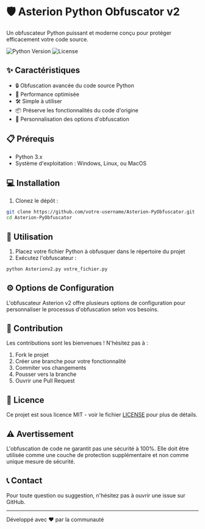 # 🛡️ Asterion Python Obfuscator v2

Un obfuscateur Python puissant et moderne conçu pour protéger efficacement votre code source.

![Python Version](https://img.shields.io/badge/Python-3.x-blue.svg)
![License](https://img.shields.io/badge/License-MIT-green.svg)

## ✨ Caractéristiques

- 🔒 Obfuscation avancée du code source Python
- 🚀 Performance optimisée
- 🛠️ Simple à utiliser
- 📦 Préserve les fonctionnalités du code d'origine
- 🔧 Personnalisation des options d'obfuscation

## 📋 Prérequis

- Python 3.x
- Système d'exploitation : Windows, Linux, ou MacOS

## 💻 Installation

1. Clonez le dépôt :
```bash
git clone https://github.com/votre-username/Asterion-PyObfuscator.git
cd Asterion-PyObfuscator
```

## 🚀 Utilisation

1. Placez votre fichier Python à obfusquer dans le répertoire du projet
2. Exécutez l'obfuscateur :
```bash
python Asterionv2.py votre_fichier.py
```

## ⚙️ Options de Configuration

L'obfuscateur Asterion v2 offre plusieurs options de configuration pour personnaliser le processus d'obfuscation selon vos besoins.

## 🤝 Contribution

Les contributions sont les bienvenues ! N'hésitez pas à :
1. Fork le projet
2. Créer une branche pour votre fonctionnalité
3. Commiter vos changements
4. Pousser vers la branche
5. Ouvrir une Pull Request

## 📄 Licence

Ce projet est sous licence MIT - voir le fichier [LICENSE](LICENSE) pour plus de détails.

## ⚠️ Avertissement

L'obfuscation de code ne garantit pas une sécurité à 100%. Elle doit être utilisée comme une couche de protection supplémentaire et non comme unique mesure de sécurité.

## 📞 Contact

Pour toute question ou suggestion, n'hésitez pas à ouvrir une issue sur GitHub.

---
Développé avec ❤️ par la communauté 